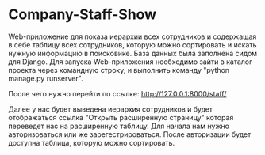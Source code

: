 # Company-Staff-Show

Web-приложение для показа иерархии всех сотрудников и содержащая в себе таблицу всех сотрудников, которую можно сортировать и искать нужную информацию в поисковике.
База данных была заполнена сидом для Django. 
Для запуска Web-приложения необходимо зайти в каталог проекта через командную строку, и выполнить команду "python manage.py runserver".

После чего нужно перейти по ссылке: http://127.0.0.1:8000/staff/

Далее у нас будет выведена иерархия сотрудников и будет отображаться ссылка "Открыть расширенную страницу" которая переведет нас на расширенную таблицу.
Для начала нам нужно авторизоваться или же зарегестрироваться.
После авторизации будет доступна таблица, которую можно сортировать.
